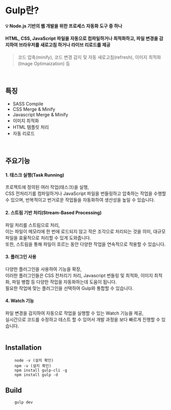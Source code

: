 # **Gulp란?**
  
#### 💡 Node.js 기반의 웹 개발을 위한 프로세스 자동화 도구 중 하나
#### HTML, CSS, JavaScript 파일을 자동으로 컴파일하거나 최적화하고, 파일 변경을 감지하여 브라우저를 새로고침 하거나 라이브 리로드를 제공

> 코드 압축(minify), 코드 변경 감지 및 자동 새로고침(refresh), 이미지 최적화(Image Optimaization) 등
<br>

## 특징
- SASS Compile
- CSS Merge & Minify
- Javascript Merge & Minify
- 이미지 최적화
- HTML 템플릿 처리
- 자동 리로드
<br>

## 주요기능
#### 1. 태스크 실행(Task Running)
프로젝트에 정의된 여러 작업(태스크)을 실행,<br>
CSS 전처리기를 컴파일하거나 JavaScript 파일을 번들링하고 압축하는 작업을 수행할 수 있으며, 반복적이고 번거로운 작업들을 자동화하여 생산성을 높일 수 있습니다.
<br>

#### 2. 스트림 기반 처리(Stream-Based Processing)
파일 처리를 스트림으로 처리,<br>
이는 파일이 메모리에 한 번에 로드되지 않고 작은 조각으로 처리되는 것을 의미, 대규모 파일을 효율적으로 처리할 수 있게 도와줍니다.<br>
또한, 스트림을 통해 파일이 흐르는 동안 다양한 작업을 연속적으로 적용할 수 있습니다.
<br>

#### 3. 플러그인 사용
다양한 플러그인을 사용하여 기능을 확장,<br>
이러한 플러그인들은 CSS 전처리기 처리, Javascript 번들링 및 최적화, 이미지 최적화, 파일 병합 등 다양한 작업을 자동화하는데 도움이 됩니다.<br>
필요한 작업에 맞는 플러그인을 선택하여 Gulp와 통합할 수 있습니다.
<br>

#### 4. Watch 기능
파일 변경을 감지하여 자동으로 작업을 실행할 수 있는 Watch 기능을 제공,<br>
실시간으로 코드를 수정하고 테스트 할 수 있어서 개발 과정을 보다 빠르게 진행할 수 있습니다.
<br>
<br>

## Installation
        node -v (설치 확인)
        npm -v (설치 확인)
        npm install gulp-cli -g
        npm install gulp -d

## Build
        gulp dev
<br>
